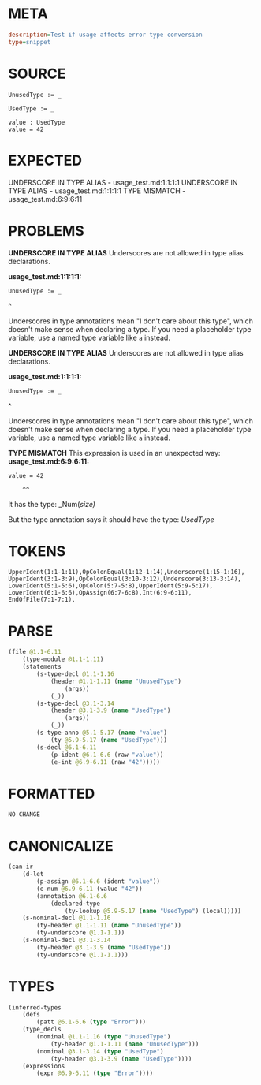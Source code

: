 # META
~~~ini
description=Test if usage affects error type conversion
type=snippet
~~~
# SOURCE
~~~roc
UnusedType := _

UsedType := _

value : UsedType
value = 42
~~~
# EXPECTED
UNDERSCORE IN TYPE ALIAS - usage_test.md:1:1:1:1
UNDERSCORE IN TYPE ALIAS - usage_test.md:1:1:1:1
TYPE MISMATCH - usage_test.md:6:9:6:11
# PROBLEMS
**UNDERSCORE IN TYPE ALIAS**
Underscores are not allowed in type alias declarations.

**usage_test.md:1:1:1:1:**
```roc
UnusedType := _
```
^

Underscores in type annotations mean "I don't care about this type", which doesn't make sense when declaring a type. If you need a placeholder type variable, use a named type variable like `a` instead.

**UNDERSCORE IN TYPE ALIAS**
Underscores are not allowed in type alias declarations.

**usage_test.md:1:1:1:1:**
```roc
UnusedType := _
```
^

Underscores in type annotations mean "I don't care about this type", which doesn't make sense when declaring a type. If you need a placeholder type variable, use a named type variable like `a` instead.

**TYPE MISMATCH**
This expression is used in an unexpected way:
**usage_test.md:6:9:6:11:**
```roc
value = 42
```
        ^^

It has the type:
    _Num(_size)_

But the type annotation says it should have the type:
    _UsedType_

# TOKENS
~~~zig
UpperIdent(1:1-1:11),OpColonEqual(1:12-1:14),Underscore(1:15-1:16),
UpperIdent(3:1-3:9),OpColonEqual(3:10-3:12),Underscore(3:13-3:14),
LowerIdent(5:1-5:6),OpColon(5:7-5:8),UpperIdent(5:9-5:17),
LowerIdent(6:1-6:6),OpAssign(6:7-6:8),Int(6:9-6:11),
EndOfFile(7:1-7:1),
~~~
# PARSE
~~~clojure
(file @1.1-6.11
	(type-module @1.1-1.11)
	(statements
		(s-type-decl @1.1-1.16
			(header @1.1-1.11 (name "UnusedType")
				(args))
			(_))
		(s-type-decl @3.1-3.14
			(header @3.1-3.9 (name "UsedType")
				(args))
			(_))
		(s-type-anno @5.1-5.17 (name "value")
			(ty @5.9-5.17 (name "UsedType")))
		(s-decl @6.1-6.11
			(p-ident @6.1-6.6 (raw "value"))
			(e-int @6.9-6.11 (raw "42")))))
~~~
# FORMATTED
~~~roc
NO CHANGE
~~~
# CANONICALIZE
~~~clojure
(can-ir
	(d-let
		(p-assign @6.1-6.6 (ident "value"))
		(e-num @6.9-6.11 (value "42"))
		(annotation @6.1-6.6
			(declared-type
				(ty-lookup @5.9-5.17 (name "UsedType") (local)))))
	(s-nominal-decl @1.1-1.16
		(ty-header @1.1-1.11 (name "UnusedType"))
		(ty-underscore @1.1-1.1))
	(s-nominal-decl @3.1-3.14
		(ty-header @3.1-3.9 (name "UsedType"))
		(ty-underscore @1.1-1.1)))
~~~
# TYPES
~~~clojure
(inferred-types
	(defs
		(patt @6.1-6.6 (type "Error")))
	(type_decls
		(nominal @1.1-1.16 (type "UnusedType")
			(ty-header @1.1-1.11 (name "UnusedType")))
		(nominal @3.1-3.14 (type "UsedType")
			(ty-header @3.1-3.9 (name "UsedType"))))
	(expressions
		(expr @6.9-6.11 (type "Error"))))
~~~
